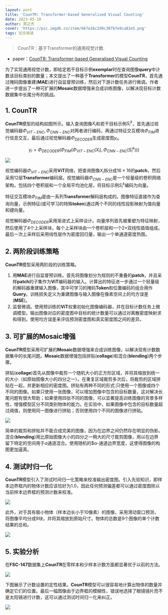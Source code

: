 ```yaml
---
layout: post
title: 'CounTR: Transformer-based Generalised Visual Counting'
date: 2023-05-10
author: 郑之杰
cover: 'https://pic.imgdb.cn/item/667e16c2d9c307b7e9ca82e5.png'
tags: 论文阅读
---
```


> CounTR：基于Transformer的通用视觉计数.

- paper：[CounTR: Transformer-based Generalised Visual Counting](https://arxiv.org/abs/2208.13721)

为了实现通用视觉计数，即给定若干目标示例**exemplar**时在查询图像**query**中计数该目标类别的数量；本文提出了一种基于**Transformer**的模型**CounTR**，首先通过掩码图像重建(**MAE**)进行自监督预训练，然后对下游计数任务进行微调。作者进一步提出了一种可扩展的**Mosaic**数据增强来合成训练图像，以解决现目标计数数据集中长尾分布的挑战。

## 1. CounTR

**CounTR**模型的结构如图所示。输入查询图像$X_i$和若干目标示例$S_i^k$，首先通过视觉编码器$\Phi_{VIT-ENC},\Phi_{CNN-ENC}$对两者进行编码，再通过特征交互模块$\Phi_{FIM}$进行信息交互，最后通过视觉解码器$\Phi_{DECODER}$生成密度图$y_i$。

$$
y_i = \Phi_{DECODER}(\Phi_{FIM}(\Phi_{VIT-ENC}(X_i),\Phi_{CNN-ENC}(S_i^k)))
$$

![](https://pic.imgdb.cn/item/667e1acad9c307b7e9d0d602.png)

视觉编码器$\Phi_{VIT-ENC}$采用**ViT**网络，把查询图像$X_i$拆分成$16\times 16$的**patch**，然后采用12层**Transformer**编码层。视觉编码器$\Phi_{CNN-ENC}$是一个轻量级的卷积网络架构，包括四个卷积层和一个全局平均池化层，将目标示例$S_i^k$编码为向量。

特征交互模块$\Phi_{FIM}$是由一系列**Transformer**解码层构成的。图像特征直接作为查询向量，示例特征(或可学习的特殊**token**)通过两个不同的线性投影映射为值向量和键向量。

视觉解码器$\Phi_{DECODER}$采用渐进式上采样设计。向量序列首先被重塑为特征映射，然后使用了4个上采样块，每个上采样块由一个卷积层和一个2×双线性插值组成。最后一次上采样后采用线性层作为密度回归量，输出一个单通道密度热图。

## 2. 两阶段训练策略

**CounTR**模型采用两阶段的训练策略。
1. 用**MAE**进行自监督预训练。首先将图像划分为规则的不重叠的**patch**，并且采样**patch**的子集作为**ViT**编码器的输入。计算出的特征进一步通过一个轻量级的解码器重建输入图像，其中可学习的掩码**Token**和位置编码的组合用作**Query**。训练损失定义为重建图像与输入图像在像素空间上的均方误差(**MSE**)。
2. 监督微调。使用预训练的**ViT**权重初始化图像编码器，并在目标计数任务上微调模型。输出图像对应的密度图中目标的统计数量可以通过对离散密度映射求和得到。使用均方误差来评估预测密度图和真实密度图之间的差异。

## 3. 可扩展的Mosaic增强

**CounTR**模型采用可扩展的**Mosaic**数据增强来合成训练图像，以解决现有计数数据集中的长尾问题。**Mosaic**数据增强包括拼贴(**collage**)和混合(**blending**)两个步骤。

拼贴(**collage**)首先从图像中裁剪一个随机大小的正方形区域，并将其缩放到统一的大小（如原始图像大小的四分之一）。在重复区域裁剪多次后，将裁剪的区域拼贴在一起，并更新相应的密度图。拼贴有两种不同的形式:只使用一个图像或四个不同的图像。如果只使用一张图像，可以增加图像中包含的目标数量，这对解决长尾问题有很大帮助；如果使用四张不同的图像，可以显著提高训练图像的背景多样性，增强模型区分不同类别物体的能力。在实验中，如果图像中包含的目标数量超过阈值，则使用同一图像进行拼贴；否则使用四个不同的图像进行拼贴。

![](https://pic.imgdb.cn/item/667e1e5dd9c307b7e9d5f122.png)

简单的裁剪和拼贴并不能合成完美的图像，因为在边界之间仍然存在明显的伪影。混合(**blending**)用比原始图像大小的四分之一稍大的尺寸裁剪图像，用以在边界留下特定的空间用于$α$通道混合。使用随机的$α-通道边界宽度，这使得图像的构图更加逼真。

## 4. 测试时归一化

**CounTR**模型引入了测试时间归一化策略来校准输出密度图。引入先验知识，即样本边界框内的物体计数应该恰好为$1.0$，因此任何预测偏差都可以通过密度图除以当前样本边界框的预测计数来校准。

![](https://pic.imgdb.cn/item/667e1fddd9c307b7e9d8225e.png)

此外，对于具有极小物体（样本边长小于10像素）的图像，采用滑动窗口预测，将图像平均分成9块，并将其缩放到原始尺寸。物体的总数是9个图像的单个计数结果的总和。

![](https://pic.imgdb.cn/item/667e2026d9c307b7e9d8910e.png)

## 5. 实验分析

在**FSC-147**数据集上**CounTR**在零样本和少样本计数方面都显著优于以前的方法。

![](https://pic.imgdb.cn/item/667e207cd9c307b7e9d9217c.png)

下图展示了计数设置的定性结果。**CounTR**模型可以很容易地计算出物体的数量并确定它们的位置。最后一幅图像由于边界框的模糊性，错误地选择了眼镜镜片而不是太阳镜进行计数，这可以通过测试时间归一化来纠正。

![](https://pic.imgdb.cn/item/667e20e4d9c307b7e9d9bee5.png)

